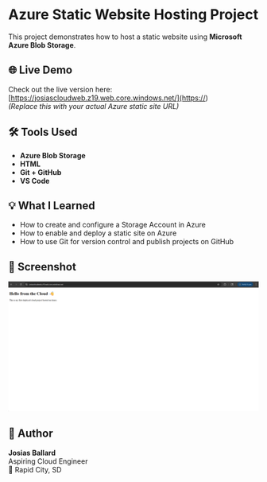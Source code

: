 # Azure Static Website Hosting Project

This project demonstrates how to host a static website using **Microsoft Azure Blob Storage**.

## 🌐 Live Demo
Check out the live version here: [https://josiascloudweb.z19.web.core.windows.net/](https://<your-endpoint-url>)  
_(Replace this with your actual Azure static site URL)_

## 🛠️ Tools Used
- **Azure Blob Storage**
- **HTML**
- **Git + GitHub**
- **VS Code**

## 💡 What I Learned
- How to create and configure a Storage Account in Azure
- How to enable and deploy a static site on Azure
- How to use Git for version control and publish projects on GitHub

## 📸 Screenshot
![Live site screenshot](screenshot.png)

## 🚀 Author
**Josias Ballard**  
Aspiring Cloud Engineer  
📍 Rapid City, SD

